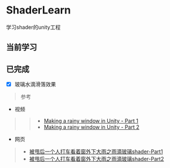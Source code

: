 # ShaderLearn
学习shader的unity工程


## 当前学习



## 已完成

- [x] 玻璃水滴滑落效果  
> 参考
* 视频
>> + [Making a rainy window in Unity - Part 1](https://www.youtube.com/watch?v=EBrAdahFtuo&list=TLPQMjgwMzIwMjE_ZRgrGwQCaw&index=2)     
>> + [Making a rainy window in Unity - Part 2](https://www.youtube.com/watch?v=0flY11lVCwY&list=TLPQMjgwMzIwMjE_ZRgrGwQCaw&index=1)  

* 网页
> + [被甩后一个人打车看着窗外下大雨之雨滴玻璃shader-Part1](https://zhuanlan.zhihu.com/p/60884288)
> + [被甩后一个人打车看着窗外下大雨之雨滴玻璃shader-Part2](https://zhuanlan.zhihu.com/p/62393096)
